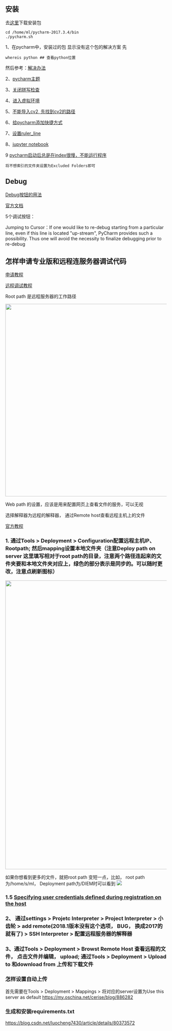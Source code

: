 ## 安装
去[这里](http://www.jetbrains.com/pycharm/download/previous.html)下载安装包
```
cd /home/ml/pycharm-2017.3.4/bin
./pycharm.sh

```

1、在pycharm中，安装过的包 显示没有这个包的解决方案
先
```
whereis python ## 查看python位置
```
然后参考：[解决办法](https://blog.csdn.net/u012322855/article/details/78991559?%3E)

2、[pycharm主题](http://profeel.github.io/2016/05/18/Pycharm%E4%B8%BB%E9%A2%98%E8%AE%BE%E7%BD%AE/)

3、[关闭拼写检查](https://blog.csdn.net/langzi7758521/article/details/50997072)

4、[进入虚拟环境](https://blog.csdn.net/liangyihuai/article/details/77842628)

5、[不能导入cv2, 先找到cv2的路径](https://blog.csdn.net/heroacool/article/details/50967281)

6、[给pycharm添加快捷方式](http://www.jb51.net/article/130534.htm)

7、[设置ruler_line](https://www.cnblogs.com/dengyg200891/p/6061752.html)

8、[jupyter notebook](http://zhuangzhuang.github.io/2017/01/22/fix-pycharm-jupyter/)

9 [pycharm启动后总是在index很慢，不能运行程序](https://www.zhihu.com/question/47427720/answer/106059581)
```
将不想索引的文件夹设置为Excluded Folders即可
```

## Debug
[Debug按钮的用法](https://www.jianshu.com/p/64a45714c58c)

[官方文档](https://www.jetbrains.com/help/pycharm/jumping-to-cursor.html)

5个调试按钮：

Jumping to Cursor：If one would like to re-debug starting from a particular line, even if this line is located "up-stream", PyCharm provides such a possibility. Thus one will avoid the necessity to finalize debugging prior to re-debug

## 怎样申请专业版和远程连服务器调试代码
[申请教程](http://www.pythontip.com/blog/post/13119/)

[远程调试教程](https://www.cnblogs.com/xiongmao-cpp/p/7856596.html)

Root path 是远程服务器的工作路径

<img src=https://github.com/MinglangQiao/Tools_and_Scripts/raw/master/images/Tools/pycharm_server.png width="600" >


 Web path 的设置，应该是用来配置网页上查看文件的服务，可以无视
 
 选择解释器为远程的解释器， 通过Remote host查看远程主机上的文件

[官方教程](https://www.jetbrains.com/help/pycharm/creating-a-remote-server-configuration.html)

### 1. 通过Tools > Deployment > Configuration配置远程主机IP、Rootpath; 然后mapping设置本地文件夹（注意Deploy path on server 这里填写相对于root path的目录，注意两个路径连起来的文件夹要和本地文件夹对应上，绿色的部分表示是同步的。可以随时更改，注意点刷新图标）

<img src=https://github.com/MinglangQiao/Tools_and_Scripts/raw/master/images/Tools/pycharm_path.png width="900" >

如果你想看到更多的文件，就把root path 变短一点，比如， root path为/home/s/ml，  Deployment path为/DIEM时可以看到
<img src=https://github.com/MinglangQiao/Tools_and_Scripts/raw/master/images/Tools/pycharm_rootpath.png >

### 1.5 [Specifying user credentials defined during registration on the host](https://www.jetbrains.com/help/pycharm/creating-a-remote-server-configuration.html)

### 2、 通过settings > Projetc Interpreter > Project Interpreter > 小齿轮 > add remote(2018.1版本没有这个选项， BUG， 换成2017的就有了) > SSH Interpreter > 配置远程服务器的解释器

### 3、通过Tools > Deployment > Browst Remote Host 查看远程的文件， 点击文件并编辑， upload; 通过Tools > Deployment > Upload to 和download from 上传和下载文件


### 怎样设置自动上传
首先需要在Tools > Deployment > Mappings > 将对应的server设置为Use this server as default
https://my.oschina.net/cerise/blog/886282

### 生成和安装requirements.txt
https://blog.csdn.net/luocheng7430/article/details/80373572
